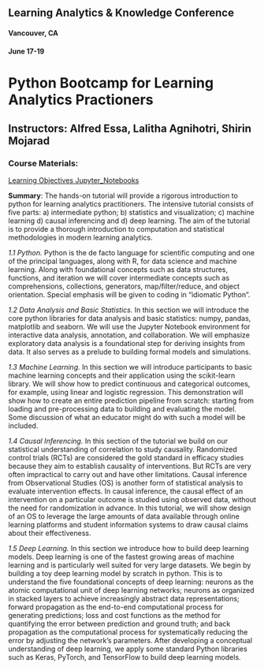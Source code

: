 
## Learning Analytics & Knowledge Conference
#### Vancouver, CA
#### June 17-19


# Python Bootcamp for Learning Analytics Practioners

## Instructors: Alfred Essa, Lalitha Agnihotri, Shirin Mojarad

### Course Materials:

<a href = "https://github.com/alfredessa/lasi2019/wiki/Learning-Objectives"> Learning Objectives </a>
<a href = "https://github.com/alfredessa/lasi2019/wiki/Jupyter-Notebooks"> Jupyter_Notebooks </a>



<b>Summary</b>: The hands-on tutorial will provide a rigorous introduction to python for learning analytics practitioners. The intensive tutorial consists of five parts: a) intermediate python; b) statistics and visualization; c) machine learning d) causal inferencing and d) deep learning. The aim of the tutorial is to provide a thorough introduction to computation and statistical methodologies in modern learning analytics.

<i>1.1 Python.</i> Python is the de facto language for scientific computing and one of the principal languages, along with R, for data science and machine learning. Along with foundational concepts such as data structures, functions, and iteration we will cover intermediate concepts such as comprehensions, collections, generators, map/filter/reduce, and object orientation. Special emphasis will be given to coding in “idiomatic Python”.

<i>1.2 Data Analysis and Basic Statistics.</i> In this section we will introduce the core python libraries for data analysis and basic statistics: numpy, pandas, matplotlib and seaborn. We will use the Jupyter Notebook environment for interactive data analysis, annotation, and collaboration. We will emphasize exploratory data analysis is a foundational step for deriving insights from data. It also serves as a prelude to building formal models and simulations.

<i>1.3 Machine Learning.</i> In this section we will introduce participants to basic machine learning concepts and their application using the scikit-learn library. We will show how to predict continuous and categorical outcomes, for example, using linear and logistic regression. This demonstration will show how to create an entire prediction pipeline from scratch: starting from loading  and pre-processing data to building and evaluating the model. Some discussion of what an educator might do with such a model will be included.

<i>1.4 Causal Inferencing.</i> In this section of the tutorial we build on our statistical understanding of correlation to study causality. Randomized control trials (RCTs) are considered the gold standard in efficacy studies because they aim to establish causality of interventions. But RCTs are very often impractical to carry out and have other limitations. Causal inference from Observational Studies (OS) is another form of statistical analysis to evaluate intervention effects. In causal inference, the causal effect of an intervention on a particular outcome is studied using observed data, without the need for randomization in advance. In this tutorial, we will show design of an OS to leverage the large amounts of data available through online learning platforms and student information systems to draw causal claims about their effectiveness.

<i>1.5 Deep Learning.</i> In this section we introduce how to build deep learning models. Deep learning is one of the fastest growing areas of machine learning and is particularly well suited for very large datasets. We begin by building a toy deep learning model by scratch in python. This is to understand the five foundational concepts of deep learning: neurons as the atomic computational unit of deep learning networks; neurons as organized in stacked layers to achieve increasingly abstract data representations; forward propagation as the end-to-end computational process for generating predictions; loss and cost functions as the method for quantifying the error between prediction and ground truth; and back propagation as the computational process for systematically reducing the error by adjusting the network’s parameters. After developing a conceptual understanding of deep learning, we apply some standard Python libraries such as Keras, PyTorch, and TensorFlow to build deep learning models.
